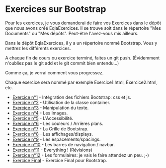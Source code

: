 # Exercices sur Bootstrap

Pour les exercices, je vous demanderai de faire vos Exercices dans le dépôt que nous avons créé EqlaExercices. Il se trouve soit dans le répertoire "Mes Documents" ou "Mes dépôts". Peut-être l'avez-vous mis ailleurs.

Dans le dépôt EqlaExercices, il y a un répertoire nommé Bootstrap. Vous y mettrez les différents exercices.

A chaque fin de cours ou exercice terminé, faites un git push. (Évidemment n'oubliez pas le git add et le git commit bien entendu...)

Comme ça, je verrai comment vous progressez.

Chaque exercice sera nommé par exemple Exercice1.html, Exercice2.html, etc.

- [Exercice n°1](Exercice1.md) - Intégration des fichiers Bootstrap: css et js.
- [Exercice n°2](Exercice2.md) - Utilisation de la classe container.
- [Exercice n°3](Exercice3.md) - Manipulation du texte.
- [Exercice n°4](Exercice4.md) - Les Images.
- [Exercice n°5](Exercice5.md) - L'Accessibilité.
- [Exercice n°6](Exercice6.md) - Les couleurs / Arrières plans.
- [Exercice n°7](Exercice7.md) - La Grille de Bootstrap.
- [Exercice n°8](Exercice8.md) - Les affichages/displays.
- [Exercice n°9](Exercice9.md) - Les espacements/spacings.
- [Exercice n°10](Exercice10.md) - Les barres de navigation / navbar.
- [Exercice n°11](Exercice11.md) - Everything ! (Révisions)
- [Exercice n°12](Exercice12.md) - Les formulaires: je vais le faire attendez un peu. ;-)
- [Exercice Final](https://zamboyle.github.io/htmlpreview/?https://github.com/ZamBoyle/Eqla_Bootstrap5/blob/master/Exercices/ExerciceFinal.html) - Exercice Final pour Bootstrap.
